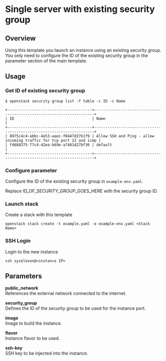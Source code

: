# Single server with existing security group

## Overview

Using this template you launch an instance using an existing security group.
You only need to configure the ID of the existing security group in the parameter section of the main template.

## Usage

### Get ID of existing security group

```shell
$ openstack security group list -f table -c ID -c Name

+--------------------------------------+----------------------------------------------------------------------+
| ID                                   | Name                                                                 |
+--------------------------------------+----------------------------------------------------------------------+
| 8975c4c4-abbc-4e53-aaec-f0447d27b1f9 | Allow SSH and Ping - allow incoming traffic for tcp port 22 and icmp |
| fd688375-77c4-42ea-b69e-a7481d27bf36 | default                                                              |
+--------------------------------------+----------------------------------------------------------------------+
```

### Configure parameter

Configure the ID of the existing security group in `example-env.yaml`.

Replace ID_OF_SECURITY_GROUP_GOES_HERE with the security group ID.


### Launch stack

Create a stack with this template

```shell
openstack stack create -t example.yaml -e example-env.yaml <Stack Name>
```

### SSH Login

Login to the new instance

```shell
ssh syseleven@<instance IP>
```

## Parameters

**public_network**  
References the external network connected to the internet.

**security_group**  
Defines the ID of the security group to be used for the instance port.

**image**  
Image to build the instance.

**flavor**  
Instance flavor to be used.

**ssh-key**  
SSH key to be injected into the instance.
